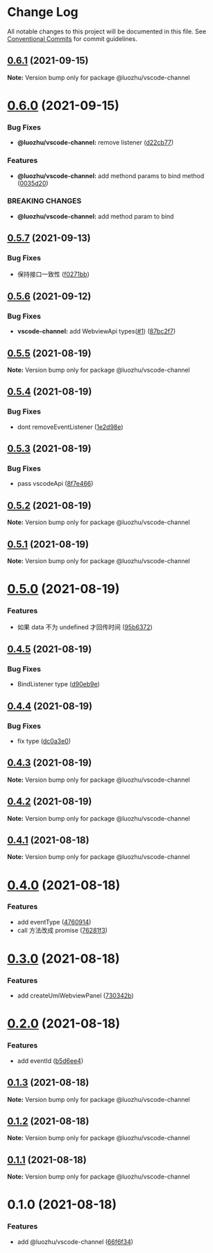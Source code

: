 # Change Log

All notable changes to this project will be documented in this file.
See [Conventional Commits](https://conventionalcommits.org) for commit guidelines.

## [0.6.1](https://github.com/youngjuning/luozhu/compare/@luozhu/vscode-channel@0.6.0...@luozhu/vscode-channel@0.6.1) (2021-09-15)

**Note:** Version bump only for package @luozhu/vscode-channel





# [0.6.0](https://github.com/youngjuning/luozhu/compare/@luozhu/vscode-channel@0.5.7...@luozhu/vscode-channel@0.6.0) (2021-09-15)


### Bug Fixes

* **@luozhu/vscode-channel:** remove listener ([d22cb77](https://github.com/youngjuning/luozhu/commit/d22cb777e124b20ab122d03b09e58961d75816cd))


### Features

* **@luozhu/vscode-channel:** add methond params to bind method ([0035d20](https://github.com/youngjuning/luozhu/commit/0035d20794b4c9f8c09c4ad83b9aa43ad676ae1c))


### BREAKING CHANGES

* **@luozhu/vscode-channel:** add method param to bind





## [0.5.7](https://github.com/youngjuning/luozhu/compare/@luozhu/vscode-channel@0.5.6...@luozhu/vscode-channel@0.5.7) (2021-09-13)


### Bug Fixes

* 保持接口一致性 ([f0271bb](https://github.com/youngjuning/luozhu/commit/f0271bb4042d15a35f78f1962fa2c96477ccd4ad))





## [0.5.6](https://github.com/youngjuning/luozhu/compare/@luozhu/vscode-channel@0.5.5...@luozhu/vscode-channel@0.5.6) (2021-09-12)


### Bug Fixes

* **vscode-channel:** add WebviewApi types([#1](https://github.com/youngjuning/luozhu/issues/1)) ([87bc2f7](https://github.com/youngjuning/luozhu/commit/87bc2f796e494de6eadb1db8e0a8a31919f778fb))





## [0.5.5](https://github.com/youngjuning/luozhu/compare/@luozhu/vscode-channel@0.5.4...@luozhu/vscode-channel@0.5.5) (2021-08-19)

**Note:** Version bump only for package @luozhu/vscode-channel

## [0.5.4](https://github.com/youngjuning/luozhu/compare/@luozhu/vscode-channel@0.5.3...@luozhu/vscode-channel@0.5.4) (2021-08-19)

### Bug Fixes

- dont removeEventListener ([1e2d98e](https://github.com/youngjuning/luozhu/commit/1e2d98ed1d0f2e3c910f5966eefd77b27aef7354))

## [0.5.3](https://github.com/youngjuning/luozhu/compare/@luozhu/vscode-channel@0.5.2...@luozhu/vscode-channel@0.5.3) (2021-08-19)

### Bug Fixes

- pass vscodeApi ([8f7e466](https://github.com/youngjuning/luozhu/commit/8f7e46608972bbd46237c390e8af7e85f2a219c2))

## [0.5.2](https://github.com/youngjuning/luozhu/compare/@luozhu/vscode-channel@0.5.1...@luozhu/vscode-channel@0.5.2) (2021-08-19)

**Note:** Version bump only for package @luozhu/vscode-channel

## [0.5.1](https://github.com/youngjuning/luozhu/compare/@luozhu/vscode-channel@0.5.0...@luozhu/vscode-channel@0.5.1) (2021-08-19)

**Note:** Version bump only for package @luozhu/vscode-channel

# [0.5.0](https://github.com/youngjuning/luozhu/compare/@luozhu/vscode-channel@0.4.5...@luozhu/vscode-channel@0.5.0) (2021-08-19)

### Features

- 如果 data 不为 undefined 才回传时间 ([95b6372](https://github.com/youngjuning/luozhu/commit/95b6372b8962d8bea657bce0e9d0051a3e570ba0))

## [0.4.5](https://github.com/youngjuning/luozhu/compare/@luozhu/vscode-channel@0.4.4...@luozhu/vscode-channel@0.4.5) (2021-08-19)

### Bug Fixes

- BindListener type ([d90eb9e](https://github.com/youngjuning/luozhu/commit/d90eb9eadf9f4a54103cc5783c6bda51e4127939))

## [0.4.4](https://github.com/youngjuning/luozhu/compare/@luozhu/vscode-channel@0.4.3...@luozhu/vscode-channel@0.4.4) (2021-08-19)

### Bug Fixes

- fix type ([dc0a3e0](https://github.com/youngjuning/luozhu/commit/dc0a3e034baa6aa78a4eab868ec2ffc8e5f487d9))

## [0.4.3](https://github.com/youngjuning/luozhu/compare/@luozhu/vscode-channel@0.4.2...@luozhu/vscode-channel@0.4.3) (2021-08-19)

**Note:** Version bump only for package @luozhu/vscode-channel

## [0.4.2](https://github.com/youngjuning/luozhu/compare/@luozhu/vscode-channel@0.4.1...@luozhu/vscode-channel@0.4.2) (2021-08-19)

**Note:** Version bump only for package @luozhu/vscode-channel

## [0.4.1](https://github.com/youngjuning/luozhu/compare/@luozhu/vscode-channel@0.4.0...@luozhu/vscode-channel@0.4.1) (2021-08-18)

**Note:** Version bump only for package @luozhu/vscode-channel

# [0.4.0](https://github.com/youngjuning/luozhu/compare/@luozhu/vscode-channel@0.3.0...@luozhu/vscode-channel@0.4.0) (2021-08-18)

### Features

- add eventType ([4760914](https://github.com/youngjuning/luozhu/commit/4760914068ab9bb09cbf293f1974f1ea08028624))
- call 方法改成 promise ([76281f3](https://github.com/youngjuning/luozhu/commit/76281f36d57e04123944a52600a5dc8d22217775))

# [0.3.0](https://github.com/youngjuning/luozhu/compare/@luozhu/vscode-channel@0.2.0...@luozhu/vscode-channel@0.3.0) (2021-08-18)

### Features

- add createUmiWebviewPanel ([730342b](https://github.com/youngjuning/luozhu/commit/730342bafabdaf5922b7b25187f795e9ae80917d))

# [0.2.0](https://github.com/youngjuning/luozhu/compare/@luozhu/vscode-channel@0.1.3...@luozhu/vscode-channel@0.2.0) (2021-08-18)

### Features

- add eventId ([b5d6ee4](https://github.com/youngjuning/luozhu/commit/b5d6ee481f9e1b944a84cc18d8e4d4970d8000cd))

## [0.1.3](https://github.com/youngjuning/luozhu/compare/@luozhu/vscode-channel@0.1.2...@luozhu/vscode-channel@0.1.3) (2021-08-18)

**Note:** Version bump only for package @luozhu/vscode-channel

## [0.1.2](https://github.com/youngjuning/luozhu/compare/@luozhu/vscode-channel@0.1.1...@luozhu/vscode-channel@0.1.2) (2021-08-18)

**Note:** Version bump only for package @luozhu/vscode-channel

## [0.1.1](https://github.com/youngjuning/luozhu/compare/@luozhu/vscode-channel@0.1.0...@luozhu/vscode-channel@0.1.1) (2021-08-18)

**Note:** Version bump only for package @luozhu/vscode-channel

# 0.1.0 (2021-08-18)

### Features

- add @luozhu/vscode-channel ([66f6f34](https://github.com/youngjuning/luozhu/commit/66f6f34343a33cbac5ad743b33f3f741d35cea7f))
